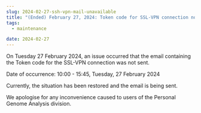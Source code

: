 ```yaml
---
slug: 2024-02-27-ssh-vpn-mail-unavailable
title: "(Ended) February 27, 2024: Token code for SSL-VPN connection not being sent"
tags:
  - maintenance

date: 2024-02-27
---
```





On Tuesday 27 February 2024, an issue occurred that the email containing the Token code for the SSL-VPN connection was not sent.

<!-- truncate -->

Date of occurrence: 10:00 - 15:45, Tuesday, 27 February 2024

Currently, the situation has been restored and the email is being sent.

We apologise for any inconvenience caused to users of the Personal Genome Analysis division.
